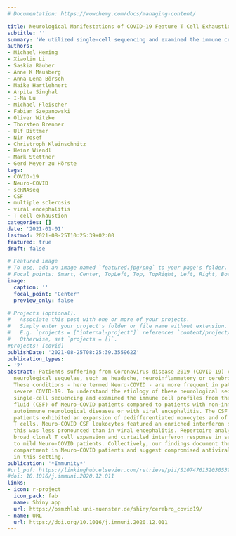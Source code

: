 ```yaml
---
# Documentation: https://wowchemy.com/docs/managing-content/

title: Neurological Manifestations of COVID-19 Feature T Cell Exhaustion and Dedifferentiated Monocytes in Cerebrospinal Fluid
subtitle: ''
summary: 'We utilized single-cell sequencing and examined the immune cell profiles from the cerebrospinal fluid of Neuro-COVID patients and discovered an expansion of dedifferentiated monocytes and exhausted CD4+ T cells.'
authors:
- Michael Heming
- Xiaolin Li
- Saskia Räuber
- Anne K Mausberg
- Anna-Lena Börsch
- Maike Hartlehnert
- Arpita Singhal
- I-Na Lu
- Michael Fleischer
- Fabian Szepanowski
- Oliver Witzke
- Thorsten Brenner
- Ulf Dittmer
- Nir Yosef
- Christroph Kleinschnitz
- Heinz Wiendl
- Mark Stettner
- Gerd Meyer zu Hörste
tags: 
- COVID-19
- Neuro-COVID
- scRNAseq
- CSF
- multiple sclerosis
- viral encephalitis
- T cell exhaustion
categories: []
date: '2021-01-01'
lastmod: 2021-08-25T10:25:39+02:00
featured: true
draft: false

# Featured image
# To use, add an image named `featured.jpg/png` to your page's folder.
# Focal points: Smart, Center, TopLeft, Top, TopRight, Left, Right, BottomLeft, Bottom, BottomRight.
image:
  caption: ''
  focal_point: 'Center'
  preview_only: false

# Projects (optional).
#   Associate this post with one or more of your projects.
#   Simply enter your project's folder or file name without extension.
#   E.g. `projects = ["internal-project"]` references `content/project/deep-learning/index.md`.
#   Otherwise, set `projects = []`.
#projects: [covid]
publishDate: '2021-08-25T08:25:39.355962Z'
publication_types:
- '2'
abstract: Patients suffering from Coronavirus disease 2019 (COVID-19) can develop
  neurological sequelae, such as headache, neuroinflammatory or cerebrovascular disease.
  These conditions - here termed Neuro-COVID - are more frequent in patients with
  severe COVID-19. To understand the etiology of these neurological sequelae, we utilized
  single-cell sequencing and examined the immune cell profiles from the cerebrospinal
  fluid (CSF) of Neuro-COVID patients compared to patients with non-inflammatory and
  autoimmune neurological diseases or with viral encephalitis. The CSF of Neuro-COVID
  patients exhibited an expansion of dedifferentiated monocytes and of exhausted CD4+
  T cells. Neuro-COVID CSF leukocytes featured an enriched interferon signature; however,
  this was less pronounced than in viral encephalitis. Repertoire analysis revealed
  broad clonal T cell expansion and curtailed interferon response in severe compared
  to mild Neuro-COVID patients. Collectively, our findings document the CSF immune
  compartment in Neuro-COVID patients and suggest compromised antiviral responses
  in this setting.
publication: '*Immunity*'
#url_pdf: https://linkinghub.elsevier.com/retrieve/pii/S1074761320305392
#doi: 10.1016/j.immuni.2020.12.011
links:
- icon: r-project
  icon_pack: fab
  name: Shiny app
  url: https://osmzhlab.uni-muenster.de/shiny/cerebro_covid19/
- name: URL
  url: https://doi.org/10.1016/j.immuni.2020.12.011
---
```

